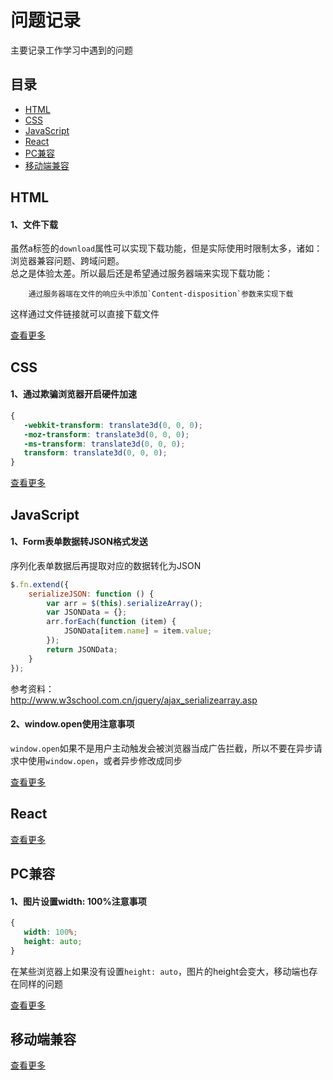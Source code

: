 问题记录
====
主要记录工作学习中遇到的问题  

目录
----
* [HTML](#html)
* [CSS](#css)
* [JavaScript](#javascript)
* [React](#react)
* [PC兼容](#pc兼容)
* [移动端兼容](#移动端兼容)

HTML
----
#### 1、文件下载
虽然a标签的`download`属性可以实现下载功能，但是实际使用时限制太多，诸如：浏览器兼容问题、跨域问题。  
总之是体验太差。所以最后还是希望通过服务器端来实现下载功能：  

        通过服务器端在文件的响应头中添加`Content-disposition`参数来实现下载  
这样通过文件链接就可以直接下载文件  

[查看更多](HTML/html.md)

CSS
----
#### 1、通过欺骗浏览器开启硬件加速
```css
{
   -webkit-transform: translate3d(0, 0, 0);
   -moz-transform: translate3d(0, 0, 0);
   -ms-transform: translate3d(0, 0, 0);
   transform: translate3d(0, 0, 0);
}
```

[查看更多](CSS/css.md)

JavaScript
----
#### 1、Form表单数据转JSON格式发送
序列化表单数据后再提取对应的数据转化为JSON
```javascript
$.fn.extend({
    serializeJSON: function () {
        var arr = $(this).serializeArray();
        var JSONData = {};
        arr.forEach(function (item) {
            JSONData[item.name] = item.value;
        });
        return JSONData;
    }
});
```
参考资料：  
http://www.w3school.com.cn/jquery/ajax_serializearray.asp  

#### 2、window.open使用注意事项
`window.open`如果不是用户主动触发会被浏览器当成广告拦截，所以不要在异步请求中使用`window.open`，或者异步修改成同步  

[查看更多](JavaScript/javascript.md)

React
----

[查看更多](React/react.md)

PC兼容
----
#### 1、图片设置width: 100%注意事项
```css
{
   width: 100%;
   height: auto;
}
```
在某些浏览器上如果没有设置`height: auto`，图片的height会变大，移动端也存在同样的问题

[查看更多](PC兼容/pc.md)

移动端兼容
----

[查看更多](移动端兼容/mobile.md)



